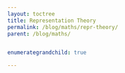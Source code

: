 ```yaml
---
layout: toctree
title: Representation Theory
permalink: /blog/maths/repr-theory/
parent: /blog/maths/


enumerategrandchild: true

---
```

